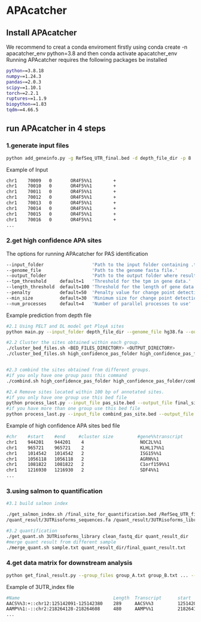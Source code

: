 # APAcatcher

## Install APAcatcher
We recommend to creat a conda enviroment firstly using conda create -n apacatcher_env python=3.8 and then conda activate apacatcher_env
Running APAcatcher requires the following packages be installed
```bash
python==3.8.18
numpy==1.24.3
pandas==2.0.3
scipy==1.10.1
torch==2.2.1
ruptures==1.1.9
biopython==1.83
tqdm==4.66.5
```
## run APAcatcher in 4 steps
### 1.generate input files
```bash
python add_geneinfo.py -g RefSeq_UTR_final.bed -d depth_file_dir -p 8
```
Example of Input
```bash
chr1    70009   0       OR4F5%%1        +
chr1    70010   0       OR4F5%%1        +
chr1    70011   0       OR4F5%%1        +
chr1    70012   0       OR4F5%%1        +
chr1    70013   0       OR4F5%%1        +
chr1    70014   0       OR4F5%%1        +
chr1    70015   0       OR4F5%%1        +
chr1    70016   0       OR4F5%%1        +
...
```
### 2.get high confidence APA sites
The options for running APAcatcher for PAS identification
```bash
--input_folder                  'Path to the input folder containing .txt files.'
--genome_file                   'Path to the genome fasta file.'
--output_folder                 'Path to the output folder where results will be saved.'
--tpm_threshold     default=1   'Threshold for the tpm in gene data.'
--length_threshold  default=100 'Threshold for the length of gene data.'
--penalty           default=50  'Penalty value for change point detection.'
--min_size          default=30  'Minimum size for change point detection.'
--num_processes     default=4   'Number of parallel processes to use'
```
Example prediction from depth file
```bash
#2.1 Using PELT and DL model get PloyA sites
python main.py --input_folder depth_file_dir --genome_file hg38.fa --output_folder high_confidence_pas_folder --tpm_threshold 1 --length_threshold 100  --penalty 50 --min_size 30 --num_processes 8

#2.2 Cluster the sites obtained within each group.
./cluster_bed_files.sh <BED_FILES_DIRECTORY> <OUTPUT_DIRECTORY>
./cluster_bed_files.sh high_confidence_pas_folder high_confidence_pas_folder/pas.bed


#2.3 combind the sites obtained from different groups.
#if you only have one group pass this command
./combind.sh high_confidence_pas_folder high_confidence_pas_folder/combind_pas_site.bed

#2.4 Remove sites located within 100 bp of annotated sites.
#if you only have one group use this bed file
python process_last.py --input_file pas_site.bed --output_file final_site_for_quantification.bed
#if you have more than one group use this bed file
python process_last.py --input_file combind_pas_site.bed --output_file final_site_for_quantification.bed

```
Example of high confidence APA sites bed file
```bash
#chr    #start    #end     #cluster size         #gene%%transcript     #strand
chr1    944201    944201    4                     NOC2L%%1              -
chr1    965721    965721    2                     KLHL17%%1             +
chr1    1014542   1014542   2                     ISG15%%1              +
chr1    1056118   1056118   2                     AGRN%%1               +
chr1    1081822   1081822   2                     C1orf159%%1           -
chr1    1216930   1216930   2                     SDF4%%1               -
...
```
### 3.using salmon to quantification

```bash
#3.1 build salmon index

./get_salmon_index.sh /final_site_for_quantification.bed /RefSeq_UTR_final.bed /RefSeq_UTR_lastexon_final.bed /hg38.fa \
/quant_result/3UTRisoforms_sequences.fa /quant_result/3UTRisoforms_library

#3.2 quantification
./get_quant.sh 3UTRisoforms_library clean_fastq_dir quant_result_dir
#merge quant result from different sample
./merge_quant.sh sample.txt quant_result_dir/final_quant_result.txt

```

### 4.get data matrix for downstream analysis
```bash
python get_final_result.py --group_files group_A.txt group_B.txt ... --merge_file final_quant_result.txt --output_dir final_result 
```
Example of 3UTR_index file
```bash
#Name                                   Length  Transcript      start           end           strand    sample1_indexUTR        sample2_indexUTR          sample3_indexUTR
AACS%%3:+::chr12:125142091-125142380    289     AACS%%3         125142091       125142380     +         0.6331098039907349      0.8141000731552296        0.6945178987151257
AAMP%%1:-::chr2:218264128-218264608     480     AAMP%%1         218264128       218264608     -         0.9140432121116838      0.9762385375962184        0.9821115355165274
...
```
